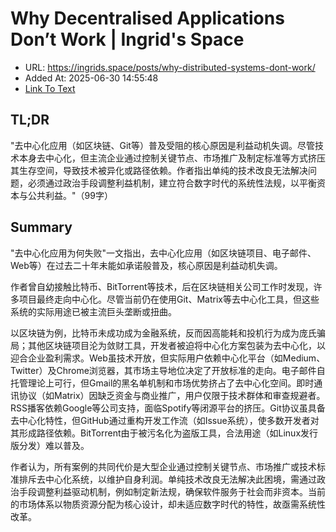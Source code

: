 # Why Decentralised Applications Don’t Work | Ingrid's Space
- URL: https://ingrids.space/posts/why-distributed-systems-dont-work/
- Added At: 2025-06-30 14:55:48
- [Link To Text](2025-06-30-why-decentralised-applications-don’t-work-ingrid's-space_raw.md)

## TL;DR


"去中心化应用（如区块链、Git等）普及受阻的核心原因是利益动机失调。尽管技术本身去中心化，但主流企业通过控制关键节点、市场推广及制定标准等方式挤压其生存空间，导致技术被异化或路径依赖。作者指出单纯的技术改良无法解决问题，必须通过政治手段调整利益机制，建立符合数字时代的系统性法规，以平衡资本与公共利益。"（99字）

## Summary


"去中心化应用为何失败"一文指出，去中心化应用（如区块链项目、电子邮件、Web等）在过去二十年未能如承诺般普及，核心原因是利益动机失调。

作者曾自幼接触比特币、BitTorrent等技术，后在区块链相关公司工作时发现，许多项目最终走向中心化。尽管当前仍在使用Git、Matrix等去中心化工具，但这些系统的实际用途已被主流巨头垄断或扭曲。

以区块链为例，比特币未成功成为金融系统，反而因高能耗和投机行为成为庞氏骗局；其他区块链项目沦为敛财工具，开发者被迫将中心化方案包装为去中心化，以迎合企业盈利需求。Web虽技术开放，但实际用户依赖中心化平台（如Medium、Twitter）及Chrome浏览器，其市场主导地位决定了开放标准的走向。电子邮件自托管理论上可行，但Gmail的黑名单机制和市场优势挤占了去中心化空间。即时通讯协议（如Matrix）因缺乏资金与商业推广，用户仅限于技术群体和审查规避者。RSS播客依赖Google等公司支持，面临Spotify等闭源平台的挤压。Git协议虽具备去中心化特性，但GitHub通过重构开发工作流（如Issue系统），使多数开发者对其形成路径依赖。BitTorrent由于被污名化为盗版工具，合法用途（如Linux发行版分发）难以普及。

作者认为，所有案例的共同代价是大型企业通过控制关键节点、市场推广或技术标准排斥去中心化系统，以维护自身利润。单纯技术改良无法解决此困境，需通过政治手段调整利益驱动机制，例如制定新法规，确保软件服务于社会而非资本。当前的市场体系以物质资源分配为核心设计，却未适应数字时代的特性，故亟需系统性改革。

